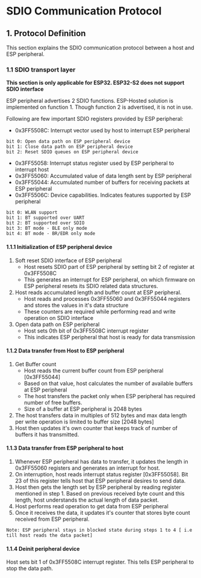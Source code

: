 # SDIO Communication Protocol

## 1. Protocol Definition
This section explains the SDIO communication protocol between a host and ESP peripheral.

### 1.1 SDIO transport layer
**This section is only applicable for ESP32. ESP32-S2 does not support SDIO interface**  

ESP peripheral advertises 2 SDIO functions. ESP-Hosted solution is implemented on function 1. Though function 2 is advertised, it is not in use.

Following are few important SDIO registers provided by ESP peripheral:
* 0x3FF5508C: Interrupt vector used by host to interrupt ESP peripheral
```
bit 0: Open data path on ESP peripheral device
bit 1: Close data path on ESP peripheral device
bit 2: Reset SDIO queues on ESP peripheral device
```
* 0x3FF55058: Interrupt status register used by ESP peripheral to interrupt host
* 0x3FF55060: Accumulated value of data length sent by ESP peripheral
* 0x3FF55044: Accumulated number of buffers for receiving packets at ESP peripheral
* 0x3FF5506C: Device capabilities. Indicates features supported by ESP peripheral
```
bit 0: WLAN support
bit 1: BT supported over UART
bit 2: BT supported over SDIO
bit 3: BT mode - BLE only mode
bit 4: BT mode - BR/EDR only mode
```

#### 1.1.1 Initialization of ESP peripheral device
1. Soft reset SDIO interface of ESP peripheral
	* Host resets SDIO part of ESP peripheral by setting bit 2 of register at 0x3FF5508C
	* This generates an interrupt for ESP peripheral, on which firmware on ESP peripheral resets its SDIO related data structures.
2. Host reads accumulated length and buffer count at ESP peripheral.
	* Host reads and processes 0x3FF55060 and 0x3FF55044 registers and stores the values in it's data structure
	* These counters are required while performing read and write operation on SDIO interface
3. Open data path on ESP peripheral
	* Host sets 0th bit of 0x3FF5508C interrupt register
	* This indicates ESP peripheral that host is ready for data transmission

#### 1.1.2 Data transfer from Host to ESP peripheral
1. Get Buffer count
	* Host reads the current buffer count from ESP peripheral [0x3FF55044]
	* Based on that value, host calculates the number of available buffers at ESP peripheral
	* The host transfers the packet only when ESP peripheral has required number of free buffers.
	* Size of a buffer at ESP peripheral is 2048 bytes
2. The host transfers data in multiples of 512 bytes and max data length per write operation is limited to buffer size [2048 bytes]
3. Host then updates it's own counter that keeps track of number of buffers it has transmitted.

#### 1.1.3 Data transfer from ESP peripheral to host
1. Whenever ESP peripheral has data to transfer, it updates the length in 0x3FF55060 registers and generates an interrupt for host.
2. On interruption, host reads interrupt status register [0x3FF55058]. Bit 23 of this register tells host that ESP peripheral desires to send data.
3. Host then gets the length set by ESP peripheral by reading register mentioned in step 1. Based on previous received byte count and this length, host understands the actual length of data packet.
4. Host performs read operation to get data from ESP peripheral
5. Once it receives the data, it updates it's counter that stores byte count received from ESP peripheral.

`Note: ESP peripheral stays in blocked state during steps 1 to 4 [ i.e till host reads the data packet]`

#### 1.1.4 Deinit peripheral device
Host sets bit 1 of 0x3FF5508C interrupt register. This tells ESP peripheral to stop the data path.

